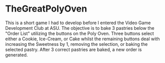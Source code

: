 # TheGreatPolyOven
This is a short game I had to develop before I entered the Video Game Development Club at ASU. The objective is to bake 3 pastries below the "Order List" utilizing the buttons on the Poly Oven. Three buttons select either a Cookie, Ice-Cream, or Cake whilst the remaining buttons deal with increasing the Sweetness by 1, removing the selection, or baking the selected pastry. After 3 correct pastries are baked, a new order is generated.
